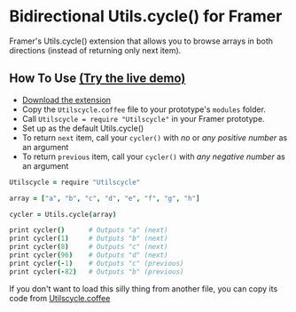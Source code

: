 # Bidirectional Utils.cycle() for Framer

Framer's Utils.cycle() extension that allows you to browse arrays in both directions (instead of returning only next item).

## How To Use [(Try the live demo)](https://framer.cloud/XJiCH/)

- [Download the extension](https://github.com/rdksl/Bidirectional-Utils.cycle-for-Framer/blob/master/BidirectionalUtilsCycle.zip?raw=true)
- Copy the `Utilscycle.coffee` file to your prototype's ```modules``` folder.
- Call `Utilscycle = require "Utilscycle"` in your Framer prototype.
- Set up as the default Utils.cycle()
- To return `next` item, call your `cycler()` with *no* or *any positive number* as an argument
- To return `previous` item, call your `cycler()` with *any negative number* as an argument
 
 
 
```coffeescript
Utilscycle = require "Utilscycle"

array = ["a", "b", "c", "d", "e", "f", "g", "h"]

cycler = Utils.cycle(array)

print cycler() 		# Outputs "a" (next)
print cycler(1) 	# Outputs "b" (next)
print cycler(8) 	# Outputs "c" (next)
print cycler(96) 	# Outputs "d" (next)
print cycler(-1) 	# Outputs "c" (previous)
print cycler(-82)   # Outputs "b" (previous)

```

 

If you don't want to load this silly thing from another file, you can copy its code from [Utilscycle.coffee](https://github.com/rdksl/Bidirectional-Utils.cycle-for-Framer/blob/master/Utilscycle.coffee)
